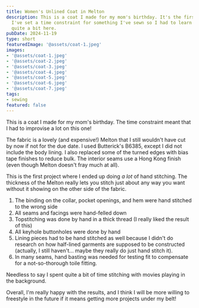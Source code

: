 ```yaml
---
title: Women's Unlined Coat in Melton
description: This is a coat I made for my mom's birthday. It's the first time that
  I've set a time constraint for something I've sewn so I had to learn how to improvise
  quite a bit here.
pubDate: 2024-11-19
type: short
featuredImage: '@assets/coat-1.jpeg'
images:
- '@assets/coat-1.jpeg'
- '@assets/coat-2.jpeg'
- '@assets/coat-3.jpeg'
- '@assets/coat-4.jpeg'
- '@assets/coat-5.jpeg'
- '@assets/coat-6.jpeg'
- '@assets/coat-7.jpeg'
tags:
- sewing
featured: false
---
```


This is a coat I made for my mom's birthday. The time constraint meant that I had to improvise a lot on this one!

The fabric is a lovely (and expensive!) Melton that I still wouldn't have cut by now if not for the due date. I used Butterick's B6385, except I did not include the body lining. I also replaced some of the turned edges with bias tape finishes to reduce bulk. The interior seams use a Hong Kong finish (even though Melton doesn't fray much at all).

This is the first project where I ended up doing *a lot* of hand stitching. The thickness of the Melton really lets you stitch just about any way you want without it showing on the other side of the fabric. 
1. The binding on the collar, pocket openings, and hem were hand stitched to the wrong side
2. All seams and facings were hand-felled down
3. Topstitching was done by hand in a thick thread (I really liked the result of this)
4. All keyhole buttonholes were done by hand
5. Lining pieces had to be hand stitched as well because I didn't do research on how half-lined garments are supposed to be constructed (actually, I still haven't... maybe they really do just hand stitch it).
6. In many seams, hand basting was needed for testing fit to compensate for a not-so-thorough toile fitting.

Needless to say I spent quite a bit of time stitching with movies playing in the background. 

Overall, I'm really happy with the results, and I think I will be more willing to freestyle in the future if it means getting more projects under my belt!


